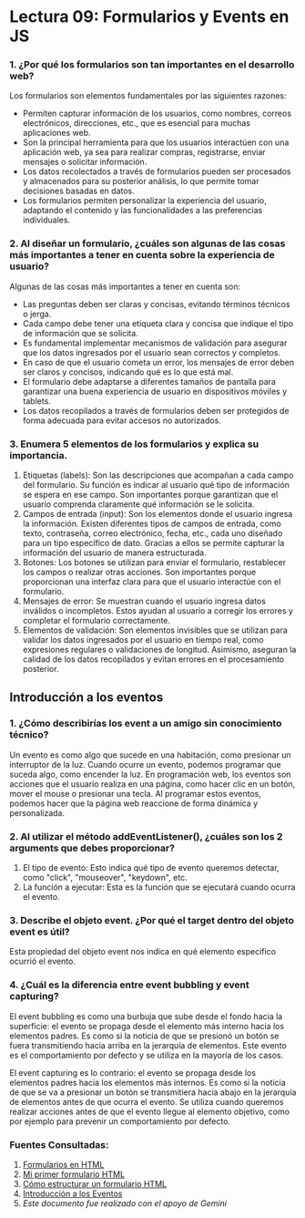 # Lectura 09: Formularios y Events en JS

### 1. ¿Por qué los formularios son tan importantes en el desarrollo web?

Los formularios son elementos fundamentales por las siguientes razones:
* Permiten capturar información de los usuarios, como nombres, correos electrónicos, direcciones, etc., que es esencial para muchas aplicaciones web.
* Son la principal herramienta para que los usuarios interactúen con una aplicación web, ya sea para realizar compras, registrarse, enviar mensajes o solicitar información.
* Los datos recolectados a través de formularios pueden ser procesados y almacenados para su posterior análisis, lo que permite tomar decisiones basadas en datos.
* Los formularios permiten personalizar la experiencia del usuario, adaptando el contenido y las funcionalidades a las preferencias individuales.

### 2. Al diseñar un formulario, ¿cuáles son algunas de las cosas más importantes a tener en cuenta sobre la experiencia de usuario?

Algunas de las cosas más importantes a tener en cuenta son: 
* Las preguntas deben ser claras y concisas, evitando términos técnicos o jerga.
* Cada campo debe tener una etiqueta clara y concisa que indique el tipo de información que se solicita.
* Es fundamental implementar mecanismos de validación para asegurar que los datos ingresados por el usuario sean correctos y completos.
* En caso de que el usuario cometa un error, los mensajes de error deben ser claros y concisos, indicando qué es lo que está mal.
* El formulario debe adaptarse a diferentes tamaños de pantalla para garantizar una buena experiencia de usuario en dispositivos móviles y tablets.
* Los datos recopilados a través de formularios deben ser protegidos de forma adecuada para evitar accesos no autorizados.

### 3. Enumera 5 elementos de los formularios y explica su importancia.

1. Etiquetas (labels): Son las descripciones que acompañan a cada campo del formulario. Su función es indicar al usuario qué tipo de información se espera en ese campo. Son importantes porque garantizan que el usuario comprenda claramente qué información se le solicita.
2. Campos de entrada (input): Son los elementos donde el usuario ingresa la información. Existen diferentes tipos de campos de entrada, como texto, contraseña, correo electrónico, fecha, etc., cada uno diseñado para un tipo específico de dato. Gracias a ellos se permite capturar la información del usuario de manera estructurada.
3. Botones: Los botones se utilizan para enviar el formulario, restablecer los campos o realizar otras acciones. Son importantes porque proporcionan una interfaz clara para que el usuario interactúe con el formulario.
4. Mensajes de error: Se muestran cuando el usuario ingresa datos inválidos o incompletos. Estos ayudan al usuario a corregir los errores y completar el formulario correctamente.
5. Elementos de validación: Son elementos invisibles que se utilizan para validar los datos ingresados por el usuario en tiempo real, como expresiones regulares o validaciones de longitud. Asimismo, aseguran la calidad de los datos recopilados y evitan errores en el procesamiento posterior.

## Introducción a los eventos

### 1. ¿Cómo describirías los event a un amigo sin conocimiento técnico?

Un evento es como algo que sucede en una habitación, como presionar un interruptor de la luz. Cuando ocurre un evento, podemos programar que suceda algo, como encender la luz. En programación web, los eventos son acciones que el usuario realiza en una página, como hacer clic en un botón, mover el mouse o presionar una tecla. Al programar estos eventos, podemos hacer que la página web reaccione de forma dinámica y personalizada.

### 2. Al utilizar el método addEventListener(), ¿cuáles son los 2 arguments que debes proporcionar?

1. El tipo de evento: Esto indica qué tipo de evento queremos detectar, como "click", "mouseover", "keydown", etc.
2. La función a ejecutar: Esta es la función que se ejecutará cuando ocurra el evento.

### 3. Describe el objeto event. ¿Por qué el target dentro del objeto event es útil?

Esta propiedad del objeto event nos indica en qué elemento específico ocurrió el evento. 

### 4. ¿Cuál es la diferencia entre event bubbling y event capturing?

El event bubbling es como una burbuja que sube desde el fondo hacia la superficie: el evento se propaga desde el elemento más interno hacia los elementos padres. Es como si la noticia de que se presionó un botón se fuera transmitiendo hacia arriba en la jerarquía de elementos. Este evento es el comportamiento por defecto y se utiliza en la mayoría de los casos.

El event capturing es lo contrario: el evento se propaga desde los elementos padres hacia los elementos más internos. Es como si la noticia de que se va a presionar un botón se transmitiera hacia abajo en la jerarquía de elementos antes de que ocurra el evento. Se utiliza cuando queremos realizar acciones antes de que el evento llegue al elemento objetivo, como por ejemplo para prevenir un comportamiento por defecto.

### **Fuentes Consultadas:**

1. [Formularios en HTML](https://developer.mozilla.org/es/docs/Learn/Forms)
2. [Mi primer formulario HTML](https://developer.mozilla.org/es/docs/Learn/Forms/Your_first_form)
3. [Cómo estructurar un formulario HTML](https://developer.mozilla.org/es/docs/Learn/Forms/How_to_structure_a_web_form)
4. [Introducción a los Eventos](https://developer.mozilla.org/es/docs/Learn/JavaScript/Building_blocks/Events)
5. *Este documento fue realizado con el apoyo de Gemini*